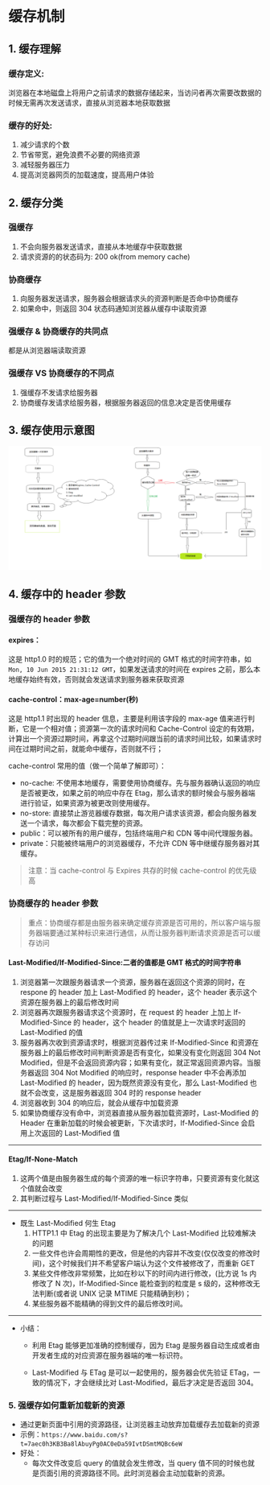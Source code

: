 # 缓存机制

## 1. 缓存理解

### 缓存定义:

浏览器在本地磁盘上将用户之前请求的数据存储起来，当访问者再次需要改数据的时候无需再次发送请求，直接从浏览器本地获取数据

### 缓存的好处:

1. 减少请求的个数
2. 节省带宽，避免浪费不必要的网络资源
3. 减轻服务器压力
4. 提高浏览器网页的加载速度，提高用户体验

## 2. 缓存分类

### 强缓存

1.  不会向服务器发送请求，直接从本地缓存中获取数据
2.  请求资源的的状态码为: 200 ok(from memory cache)

### 协商缓存

1. 向服务器发送请求，服务器会根据请求头的资源判断是否命中协商缓存
2. 如果命中，则返回 304 状态码通知浏览器从缓存中读取资源

### 强缓存 & 协商缓存的共同点

都是从浏览器端读取资源

### 强缓存 VS 协商缓存的不同点

1. 强缓存不发请求给服务器
2. 协商缓存发请求给服务器，根据服务器返回的信息决定是否使用缓存

## 3. 缓存使用示意图

![](../../assets/cache/cache.png)

## 4. 缓存中的 header 参数

### 强缓存的 header 参数

#### expires：

这是 http1.0 时的规范；它的值为一个绝对时间的 GMT 格式的时间字符串，如`Mon, 10 Jun 2015 21:31:12 GMT`，如果发送请求的时间在 expires 之前，那么本地缓存始终有效，否则就会发送请求到服务器来获取资源

#### cache-control：max-age=number(秒)

这是 http1.1 时出现的 header 信息，主要是利用该字段的 max-age 值来进行判断，它是一个相对值；资源第一次的请求时间和 Cache-Control 设定的有效期，计算出一个资源过期时间，再拿这个过期时间跟当前的请求时间比较，如果请求时间在过期时间之前，就能命中缓存，否则就不行；

cache-control 常用的值（做一个简单了解即可）：

- no-cache: 不使用本地缓存，需要使用协商缓存。先与服务器确认返回的响应是否被更改，如果之前的响应中存在 Etag，那么请求的额时候会与服务器端进行验证，如果资源为被更改则使用缓存。
- no-store: 直接禁止游览器缓存数据，每次用户请求该资源，都会向服务器发送一个请求，每次都会下载完整的资源。
- public：可以被所有的用户缓存，包括终端用户和 CDN 等中间代理服务器。
- private：只能被终端用户的浏览器缓存，不允许 CDN 等中继缓存服务器对其缓存。

> 注意：当 cache-control 与 Expires 共存的时候 cache-control 的优先级高

### 协商缓存的 header 参数

> 重点：协商缓存都是由服务器来确定缓存资源是否可用的，所以客户端与服务器端要通过某种标识来进行通信，从而让服务器判断请求资源是否可以缓存访问

#### Last-Modified/If-Modified-Since:二者的值都是 GMT 格式的时间字符串

1.  浏览器第一次跟服务器请求一个资源，服务器在返回这个资源的同时，在 respone 的 header 加上 Last-Modified 的 header，这个 header 表示这个资源在服务器上的最后修改时间
2.  浏览器再次跟服务器请求这个资源时，在 request 的 header 上加上 If-Modified-Since 的 header，这个 header 的值就是上一次请求时返回的 Last-Modified 的值
3.  服务器再次收到资源请求时，根据浏览器传过来 If-Modified-Since 和资源在服务器上的最后修改时间判断资源是否有变化，如果没有变化则返回 304 Not Modified，但是不会返回资源内容；如果有变化，就正常返回资源内容。当服务器返回 304 Not Modified 的响应时，response header 中不会再添加 Last-Modified 的 header，因为既然资源没有变化，那么 Last-Modified 也就不会改变，这是服务器返回 304 时的 response header
4.  浏览器收到 304 的响应后，就会从缓存中加载资源
5.  如果协商缓存没有命中，浏览器直接从服务器加载资源时，Last-Modified 的 Header 在重新加载的时候会被更新，下次请求时，If-Modified-Since 会启用上次返回的 Last-Modified 值

---

#### Etag/If-None-Match

1. 这两个值是由服务器生成的每个资源的唯一标识字符串，只要资源有变化就这个值就会改变
2. 其判断过程与 Last-Modified/If-Modified-Since 类似

---

- 既生 Last-Modified 何生 Etag
  1. HTTP1.1 中 Etag 的出现主要是为了解决几个 Last-Modified 比较难解决的问题
  2. 一些文件也许会周期性的更改，但是他的内容并不改变(仅仅改变的修改时间)，这个时候我们并不希望客户端认为这个文件被修改了，而重新 GET
  3. 某些文件修改非常频繁，比如在秒以下的时间内进行修改，(比方说 1s 内修改了 N 次)，If-Modified-Since 能检查到的粒度是 s 级的，这种修改无法判断(或者说 UNIX 记录 MTIME 只能精确到秒)；
  4. 某些服务器不能精确的得到文件的最后修改时间。

---

- 小结：

  - 利用 Etag 能够更加准确的控制缓存，因为 Etag 是服务器自动生成或者由开发者生成的对应资源在服务器端的唯一标识符。

  - Last-Modified 与 ETag 是可以一起使用的，服务器会优先验证 ETag，一致的情况下，才会继续比对 Last-Modified，最后才决定是否返回 304。

### 5. 强缓存如何重新加载新的资源

- 通过更新页面中引用的资源路径，让浏览器主动放弃加载缓存去加载新的资源
- 示例：`https://www.baidu.com/s?t=7aec0h3KB3Ba8lAbuyPg0AC0eDa59IvtDSmtMQBc6eW `
- 好处：
  - 每次文件改变后 query 的值就会发生修改，当 query 值不同的时候也就是页面引用的资源路径不同。此时浏览器会主动加载新的资源。

